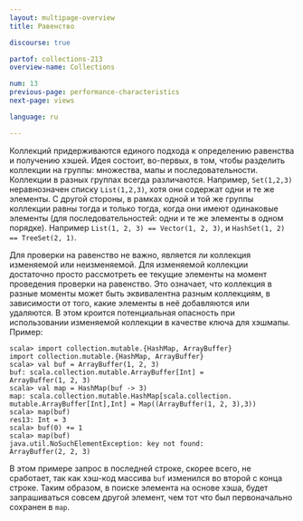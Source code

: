 ```yaml
---
layout: multipage-overview
title: Равенство

discourse: true

partof: collections-213
overview-name: Collections

num: 13
previous-page: performance-characteristics
next-page: views

language: ru

---
```


Коллекций придерживаются единого подхода к определению равенства и получению хэшей. Идея состоит, во-первых, в том, чтобы разделить коллекции на группы: множества, мапы и последовательности. Коллекции в разных группах всегда различаются. Например, `Set(1,2,3)` неравнозначен списку `List(1,2,3)`, хотя они содержат одни и те же элементы. С другой стороны, в рамках одной и той же группы коллекции равны тогда и только тогда, когда они имеют одинаковые элементы (для последовательностей: одни и те же элементы в одном порядке). Например `List(1, 2, 3) == Vector(1, 2, 3)`, и `HashSet(1, 2) == TreeSet(2, 1)`.

Для проверки на равенство не важно, является ли коллекция изменяемой или неизменяемой. Для изменяемой коллекции достаточно просто рассмотреть ее текущие элементы на момент проведения проверки на равенство. Это означает, что коллекция в разные моменты может быть эквивалентна разным коллекциям, в зависимости от того, какие элементы в неё добавляются или удаляются. В этом кроится потенциальная опасность при использовании изменяемой коллекции в качестве ключа для хэшмапы. Пример:

    scala> import collection.mutable.{HashMap, ArrayBuffer}
    import collection.mutable.{HashMap, ArrayBuffer}
    scala> val buf = ArrayBuffer(1, 2, 3)
    buf: scala.collection.mutable.ArrayBuffer[Int] =
    ArrayBuffer(1, 2, 3)
    scala> val map = HashMap(buf -> 3)
    map: scala.collection.mutable.HashMap[scala.collection.
    mutable.ArrayBuffer[Int],Int] = Map((ArrayBuffer(1, 2, 3),3))
    scala> map(buf)
    res13: Int = 3
    scala> buf(0) += 1
    scala> map(buf)
    java.util.NoSuchElementException: key not found:
    ArrayBuffer(2, 2, 3)

В этом примере запрос в последней строке, скорее всего, не сработает, так как хэш-код массива `buf` изменился во второй с конца строке. Таким образом, в поиске элемента на основе хэша, будет запрашиваться совсем другой элемент, чем тот что был первоначально сохранен в `map`.